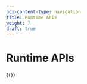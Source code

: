 ```yaml
---
pcx-content-type: navigation
title: Runtime APIs
weight: 7
draft: true
---
```


# Runtime APIs

{{<directory-listing>}}
